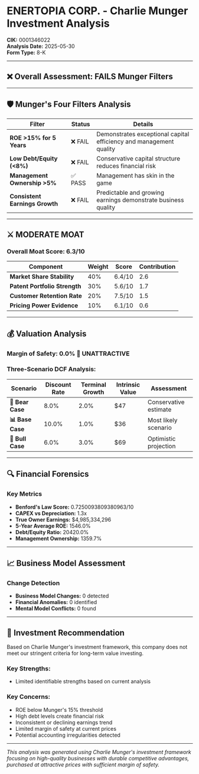 # ENERTOPIA CORP. - Charlie Munger Investment Analysis

**CIK:** 0001346022  
**Analysis Date:** 2025-05-30  
**Form Type:** 8-K

---

## ❌ **Overall Assessment: FAILS Munger Filters**

---

## 🛡️ **Munger's Four Filters Analysis**

| Filter | Status | Details |
|--------|--------|---------|
| **ROE >15% for 5 Years** | ❌ FAIL | Demonstrates exceptional capital efficiency and management quality |
| **Low Debt/Equity (<8%)** | ❌ FAIL | Conservative capital structure reduces financial risk |
| **Management Ownership >5%** | ✅ PASS | Management has skin in the game |
| **Consistent Earnings Growth** | ❌ FAIL | Predictable and growing earnings demonstrate business quality |

---

## ⚔️ **MODERATE MOAT**

### **Overall Moat Score: 6.3/10**

| Component | Weight | Score | Contribution |
|-----------|--------|-------|--------------|
| **Market Share Stability** | 40% | 6.4/10 | 2.6 |
| **Patent Portfolio Strength** | 30% | 5.6/10 | 1.7 |
| **Customer Retention Rate** | 20% | 7.5/10 | 1.5 |
| **Pricing Power Evidence** | 10% | 6.1/10 | 0.6 |

---

## 💰 **Valuation Analysis**

### **Margin of Safety: 0.0% 🔴 **UNATTRACTIVE****

### Three-Scenario DCF Analysis:

| Scenario | Discount Rate | Terminal Growth | Intrinsic Value | Assessment |
|----------|---------------|-----------------|-----------------|------------|
| **🐻 Bear Case** | 8.0% | 2.0% | $47 | Conservative estimate |
| **📊 Base Case** | 10.0% | 1.0% | $36 | Most likely scenario |
| **🚀 Bull Case** | 6.0% | 3.0% | $69 | Optimistic projection |

---

## 🔍 **Financial Forensics**

### Key Metrics
- **Benford's Law Score:** 0.7250093809380963/10
- **CAPEX vs Depreciation:** 1.3x
- **True Owner Earnings:** $4,985,334,296
- **5-Year Average ROE:** 1546.0%
- **Debt/Equity Ratio:** 20420.0%
- **Management Ownership:** 1359.7%

---

## 📈 **Business Model Assessment**

### Change Detection
- **Business Model Changes:** 0 detected
- **Financial Anomalies:** 0 identified
- **Mental Model Conflicts:** 0 found

---

## 🎯 **Investment Recommendation**

Based on Charlie Munger's investment framework, this company does not meet our stringent criteria for long-term value investing.

### Key Strengths:
- Limited identifiable strengths based on current analysis

### Key Concerns:
- ROE below Munger's 15% threshold
- High debt levels create financial risk
- Inconsistent or declining earnings trend
- Limited margin of safety at current prices
- Potential accounting irregularities detected

---

*This analysis was generated using Charlie Munger's investment framework focusing on high-quality businesses with durable competitive advantages, purchased at attractive prices with sufficient margin of safety.*
